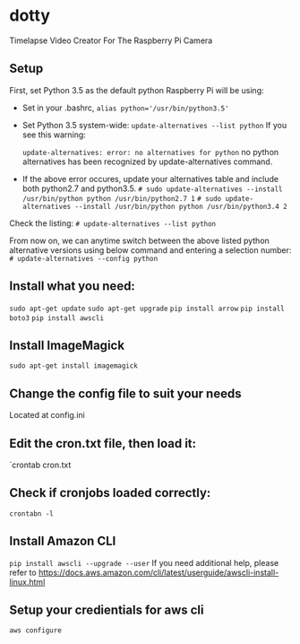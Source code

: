 # dotty
Timelapse Video Creator For The Raspberry Pi Camera

## Setup

First, set Python 3.5 as the default python Raspberry Pi will be using:
* Set in your .bashrc, `alias python='/usr/bin/python3.5'`
* Set Python 3.5 system-wide:
`update-alternatives --list python`
    If you see this warning:

    `update-alternatives: error: no alternatives for python`
    no python alternatives has been recognized by update-alternatives command.
* If the above error occures, update your alternatives table and include both python2.7 and python3.5.
    `# sudo update-alternatives --install /usr/bin/python python /usr/bin/python2.7 1`
    `# sudo update-alternatives --install /usr/bin/python python /usr/bin/python3.4 2`

Check the listing:
    `# update-alternatives --list python`

From now on, we can anytime switch between the above listed python alternative
versions using below command and entering a selection number:
`# update-alternatives --config python`

## Install what you need:
`sudo apt-get update`
`sudo apt-get upgrade`
`pip install arrow`
`pip install boto3`
`pip install awscli`



## Install ImageMagick
`sudo apt-get install imagemagick`

## Change the config file to suit your needs
Located at config.ini

## Edit the cron.txt file, then load it:
`crontab cron.txt

## Check if cronjobs loaded correctly:
`crontabn -l`

## Install Amazon CLI
`pip install awscli --upgrade --user`
If you need additional help, please refer to https://docs.aws.amazon.com/cli/latest/userguide/awscli-install-linux.html

## Setup your credientials for aws cli
`aws configure`



